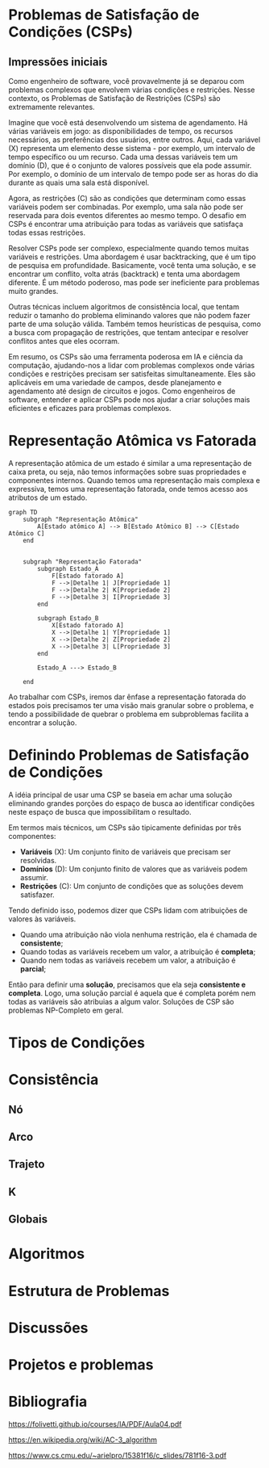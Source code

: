 # **Problemas de Satisfação de Condições (CSPs)**

## Impressões iniciais

Como engenheiro de software, você provavelmente já se deparou com problemas 
complexos que envolvem várias condições e restrições. Nesse contexto, os 
Problemas de Satisfação de Restrições (CSPs) são extremamente relevantes.

Imagine que você está desenvolvendo um sistema de agendamento. 
Há várias variáveis em jogo: as disponibilidades de tempo, os recursos 
necessários, as preferências dos usuários, entre outros. 
Aqui, cada variável (X) representa um elemento desse sistema - por exemplo, 
um intervalo de tempo específico ou um recurso. Cada uma dessas variáveis tem 
um domínio (D), que é o conjunto de valores possíveis que ela pode assumir. 
Por exemplo, o domínio de um intervalo de tempo pode ser as horas do dia 
durante as quais uma sala está disponível.

Agora, as restrições (C) são as condições que determinam como essas variáveis 
podem ser combinadas. Por exemplo, uma sala não pode ser reservada para dois 
eventos diferentes ao mesmo tempo. O desafio em CSPs é encontrar uma 
atribuição para todas as variáveis que satisfaça todas essas restrições.

Resolver CSPs pode ser complexo, especialmente quando temos muitas variáveis e 
restrições. Uma abordagem é usar backtracking, que é um tipo de pesquisa em 
profundidade. Basicamente, você tenta uma solução, e se encontrar um conflito, 
volta atrás (backtrack) e tenta uma abordagem diferente. 
É um método poderoso, mas pode ser ineficiente para problemas muito grandes.

Outras técnicas incluem algoritmos de consistência local, que tentam reduzir o 
tamanho do problema eliminando valores que não podem fazer parte de uma solução 
válida. Também temos heurísticas de pesquisa, como a busca com propagação de 
restrições, que tentam antecipar e resolver conflitos antes que eles ocorram.

Em resumo, os CSPs são uma ferramenta poderosa em IA e ciência da computação, 
ajudando-nos a lidar com problemas complexos onde várias condições e restrições 
precisam ser satisfeitas simultaneamente. Eles são aplicáveis em uma variedade 
de campos, desde planejamento e agendamento até design de circuitos e jogos. 
Como engenheiros de software, entender e aplicar CSPs pode nos ajudar a criar 
soluções mais eficientes e eficazes para problemas complexos.

# Representação Atômica vs Fatorada

A representação atômica de um estado é similar a uma representação de caixa 
preta, ou seja, não temos informações sobre suas propriedades e componentes
internos. Quando temos uma representação mais complexa e expressiva, temos
uma representação fatorada, onde temos acesso aos atributos de um estado.

```mermaid
graph TD
    subgraph "Representação Atômica"
        A[Estado atômico A] --> B[Estado Atômico B] --> C[Estado Atômico C]
    end

    
    subgraph "Representação Fatorada"
        subgraph Estado_A
            F[Estado fatorado A]
            F -->|Detalhe 1| J[Propriedade 1]
            F -->|Detalhe 2| K[Propriedade 2]
            F -->|Detalhe 3| I[Propriedade 3]
        end
    
        subgraph Estado_B
            X[Estado fatorado A]
            X -->|Detalhe 1| Y[Propriedade 1]
            X -->|Detalhe 2| Z[Propriedade 2]
            X -->|Detalhe 3| L[Propriedade 3]
        end

        Estado_A ---> Estado_B

    end
```

Ao trabalhar com CSPs, iremos dar ênfase a representação fatorada do estados 
pois precisamos ter uma visão mais granular sobre o problema, e tendo a 
possibilidade de quebrar o problema em subproblemas facilita a encontrar a
solução.

# Definindo Problemas de Satisfação de Condições

A idéia principal de usar uma CSP se baseia em achar uma solução eliminando
grandes porções do espaço de busca ao identificar condições neste espaço de
busca que impossibilitam o resultado.

Em termos mais técnicos, um CSPs são tipicamente definidas por três 
componentes:

- **Variáveis** (X): Um conjunto finito de variáveis que precisam ser resolvidas.
- **Domínios** (D): Um conjunto finito de valores que as variáveis podem assumir.
- **Restrições** (C): Um conjunto de condições que as soluções devem satisfazer.

Tendo definido isso, podemos dizer que CSPs lidam com atribuições de valores
às variáveis.
- Quando uma atribuição não viola nenhuma restrição, ela é chamada de
**consistente**;
- Quando todas as variáveis recebem um valor, a atribuição é **completa**;
- Quando nem todas as variáveis recebem um valor, a atribuição é **parcial**;

Então para definir uma **solução**, precisamos que ela seja 
**consistente e completa**. Logo, uma solução parcial é aquela que é completa
porém nem todas as variáveis são atribuias a algum valor.
Soluções de CSP são problemas NP-Completo em geral.

# Tipos de Condições

# Consistência

## Nó

## Arco

## Trajeto

## K

## Globais

# Algoritmos

# Estrutura de Problemas

# Discussões

# Projetos e problemas

# Bibliografia

https://folivetti.github.io/courses/IA/PDF/Aula04.pdf

https://en.wikipedia.org/wiki/AC-3_algorithm

https://www.cs.cmu.edu/~arielpro/15381f16/c_slides/781f16-3.pdf